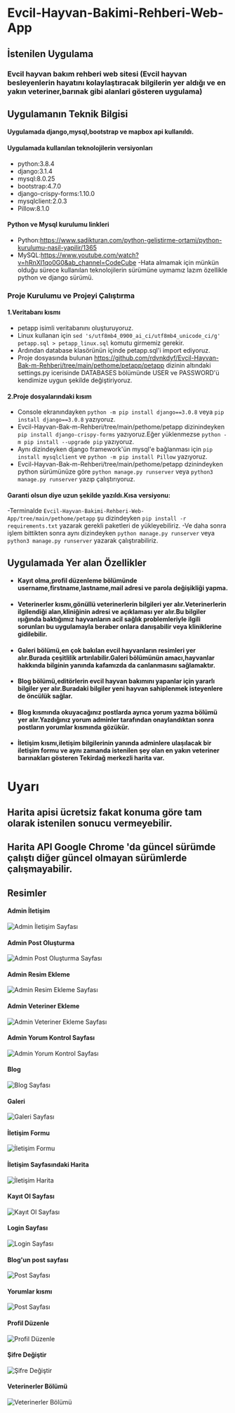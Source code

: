 # Evcil-Hayvan-Bakimi-Rehberi-Web-App
## İstenilen Uygulama 
  ### Evcil hayvan bakım rehberi web sitesi (Evcil hayvan besleyenlerin hayatını kolaylaştıracak bilgilerin yer aldığı ve en yakın veteriner,barınak gibi alanlari gösteren uygulama)

## Uygulamanın Teknik Bilgisi 
#### Uygulamada  django,mysql,bootstrap ve mapbox  api kullanıldı.
#### Uygulamada kullanılan teknolojilerin versiyonları
- python:3.8.4 
- django:3.1.4 
- mysql:8.0.25 
- bootstrap:4.7.0 
- django-crispy-forms:1.10.0
- mysqlclient:2.0.3
- Pillow:8.1.0
#### Python ve Mysql kurulumu linkleri 
- Python:https://www.sadikturan.com/python-gelistirme-ortami/python-kurulumu-nasil-yapilir/1365
- MySQL:https://www.youtube.com/watch?v=hRnXI1qo0G0&ab_channel=CodeCube
-Hata almamak için münkün olduğu sürece kullanılan teknolojilerin sürümüne uymamız lazım özellikle python ve django sürümü.
### Proje Kurulumu ve Projeyi Çalıştırma
#### 1.Veritabanı kısmı 
 - petapp isimli veritabanını oluşturuyoruz.
 - Linux kullanan için `sed 's/utf8mb4_0900_ai_ci/utf8mb4_unicode_ci/g' petapp.sql > petapp_linux.sql` komutu girmemiz gerekir.
 - Ardından  database klasörünün içinde petapp.sql'i import ediyoruz.
 - Proje dosyasında bulunan https://github.com/rdvnkdyf/Evcil-Hayvan-Bak-m-Rehberi/tree/main/pethome/petapp/petapp  dizinin altındaki settings.py icerisinde DATABASES bölümünde   USER ve PASSWORD'ü kendimize uygun şekilde değiştiriyoruz.
#### 2.Proje dosyalarındaki kısım 
  - Console ekranındayken `python -m pip install django==3.0.8` veya `pip install django==3.0.8` yazıyoruz. 
  - Evcil-Hayvan-Bak-m-Rehberi/tree/main/pethome/petapp dizinindeyken `pip install django-crispy-forms` yazıyoruz.Eğer yüklenmezse `python -m pip install --upgrade pip` yazıyoruz.
  - Aynı dizindeyken django framework'ün mysql'e bağlanması için `pip install mysqlclient` ve `python -m pip install Pillow` yazıyoruz. 
  - Evcil-Hayvan-Bak-m-Rehberi/tree/main/pethome/petapp dzinindeyken python sürümünüze göre  `python manage.py runserver`  veya `python3 manage.py runserver` yazıp çalıştırıyoruz.
#### Garanti olsun diye uzun şekilde yazıldı.Kısa versiyonu:
 -Terminalde `Evcil-Hayvan-Bakimi-Rehberi-Web-App/tree/main/pethome/petapp` şu dizindeyken `pip install -r requirements.txt` yazarak gerekli paketleri de yükleyebiliriz.
 -Ve daha sonra işlem bittikten sonra aynı dizindeyken  `python manage.py runserver` veya `python3 manage.py runserver` yazarak çalıştırabiliriz.

## Uygulamada Yer alan Özellikler 
* #### Kayıt olma,profil düzenleme bölümünde  username,firstname,lastname,mail adresi ve parola değişikliği yapma.
* #### Veterinerler kısmı,gönüllü veterinerlerin bilgileri yer alır.Veterinerlerin ilgilendiği alan,kliniğinin adresi ve açıklaması yer alır.Bu bilgiler ışığında baktığımız hayvanların acil sağlık problemleriyle ilgili sorunları bu uygulamayla beraber onlara danışabilir veya kliniklerine gidilebilir.
* #### Galeri bölümü,en çok bakılan evcil hayvanların resimleri yer alır.Burada çeşitlilik artırılabilir.Galeri bölümünün amacı,hayvanlar hakkında bilginin yanında kafamızda da canlanmasını sağlamaktır.
* #### Blog bölümü,editörlerin evcil hayvan bakımını yapanlar için yararlı bilgiler yer alır.Buradaki bilgiler yeni hayvan sahiplenmek isteyenlere de öncülük sağlar.
* #### Blog kısmında okuyacağınız postlarda ayrıca yorum yazma bölümü yer alır.Yazdığınız yorum adminler tarafından onaylandıktan sonra postların yorumlar kısmında gözükür.
* #### İletişim kısmı,iletişim bilgilerinin yanında adminlere ulaşılacak bir iletişim formu ve aynı zamanda istenilen şey olan en yakın veteriner barınakları gösteren Tekirdağ merkezli harita var.

# Uyarı 
## Harita apisi ücretsiz fakat konuma göre tam olarak istenilen sonucu vermeyebilir.
## Harita API Google Chrome 'da güncel sürümde çalıştı diğer güncel olmayan sürümlerde çalışmayabilir.

## Resimler
#### Admin İletişim 
![Admin İletişim  Sayfası](https://github.com/rdvnkdyf/Evcil-Hayvan-Bakimi-Rehberi-Web-App/blob/main/pethome/proje-resimleri/admin_ileti%C5%9Fim.png)
#### Admin Post Oluşturma 
![Admin Post Oluşturma  Sayfası](https://github.com/rdvnkdyf/Evcil-Hayvan-Bakimi-Rehberi-Web-App/blob/main/pethome/proje-resimleri/admin_post_olusturma.png)
#### Admin Resim Ekleme 
![Admin Resim Ekleme  Sayfası](https://github.com/rdvnkdyf/Evcil-Hayvan-Bakimi-Rehberi-Web-App/blob/main/pethome/proje-resimleri/admin_resim_ekleme.png)
#### Admin Veteriner Ekleme 
![Admin Veteriner Ekleme  Sayfası](https://github.com/rdvnkdyf/Evcil-Hayvan-Bakimi-Rehberi-Web-App/blob/main/pethome/proje-resimleri/admin_veteriner_ekleme.png)
#### Admin Yorum Kontrol Sayfası
![Admin Yorum Kontrol  Sayfası](https://github.com/rdvnkdyf/Evcil-Hayvan-Bakimi-Rehberi-Web-App/blob/main/pethome/proje-resimleri/admin_yorumlar.png)
#### Blog 
![Blog  Sayfası](https://github.com/rdvnkdyf/Evcil-Hayvan-Bakimi-Rehberi-Web-App/blob/main/pethome/proje-resimleri/blog.png)
#### Galeri 
![Galeri  Sayfası](https://github.com/rdvnkdyf/Evcil-Hayvan-Bakimi-Rehberi-Web-App/blob/main/pethome/proje-resimleri/galeri.png)
#### İletişim Formu 
![İletişim Formu](https://github.com/rdvnkdyf/Evcil-Hayvan-Bakimi-Rehberi-Web-App/blob/main/pethome/proje-resimleri/ileti%C5%9Fim_formu.png)
#### İletişim Sayfasındaki Harita
![İletişim Harita](https://github.com/rdvnkdyf/Evcil-Hayvan-Bakimi-Rehberi-Web-App/blob/main/pethome/proje-resimleri/ileti%C5%9Fim_harita.png)
#### Kayıt Ol Sayfası
![Kayıt Ol Sayfası](https://github.com/rdvnkdyf/Evcil-Hayvan-Bakimi-Rehberi-Web-App/blob/main/pethome/proje-resimleri/kay%C4%B1tol.png)
#### Login Sayfası
![Login Sayfası](https://github.com/rdvnkdyf/Evcil-Hayvan-Bakimi-Rehberi-Web-App/blob/main/pethome/proje-resimleri/login.png)
#### Blog'un post sayfası 
![Post Sayfası](https://github.com/rdvnkdyf/Evcil-Hayvan-Bakimi-Rehberi-Web-App/blob/main/pethome/proje-resimleri/post_yazi.png)
#### Yorumlar kısmı 
![Post Sayfası](https://github.com/rdvnkdyf/Evcil-Hayvan-Bakimi-Rehberi-Web-App/blob/main/pethome/proje-resimleri/post_yorum.png)
#### Profil Düzenle 
![Profil Düzenle](https://github.com/rdvnkdyf/Evcil-Hayvan-Bakimi-Rehberi-Web-App/blob/main/pethome/proje-resimleri/profil_d%C3%BCzenle.png)
#### Şifre Değiştir 
![Şifre Değiştir](https://github.com/rdvnkdyf/Evcil-Hayvan-Bakimi-Rehberi-Web-App/blob/main/pethome/proje-resimleri/sifre_degistir.png)
#### Veterinerler Bölümü
![Veterinerler Bölümü](https://github.com/rdvnkdyf/Evcil-Hayvan-Bakimi-Rehberi-Web-App/blob/main/pethome/proje-resimleri/veterinerler.png)
